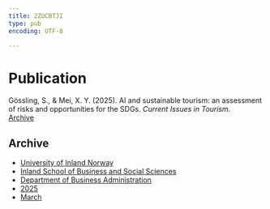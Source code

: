 ```yaml
---
title: 2ZUCBTJI
type: pub
encoding: UTF-8

---
```

<h1>Publication</h1>
<article id="csl-bib-container-2ZUCBTJI" class="csl-bib-container">
  <div class="csl-bib-body"> <div class="csl-entry">Gössling, S., &#38; Mei, X. Y. (2025). AI and sustainable tourism: an assessment of risks and opportunities for the SDGs. <i>Current Issues in Tourism</i>.</div> </div>
  <div class="csl-bib-buttons">
    <a href="#taxonomy-article-2ZUCBTJI" alt="archive" class="csl-bib-button">Archive</a>
  </div>
  <div id="csl-bib-meta-container-2ZUCBTJI"></div>
</article>
<div id="csl-bib-meta-2ZUCBTJI" class="csl-bib-meta">
  <article id="taxonomy-article-2ZUCBTJI" class="taxonomy-article">
    <h1>Archive</h1>
    <ul>
      <li><a href="{{< params subfolder >}}en/archive/?key=3DCRN523">University of Inland Norway</a></li>
      <li><a href="{{< params subfolder >}}en/archive/?key=DU8Q9LN9">Inland School of Business and Social Sciences</a></li>
      <li><a href="{{< params subfolder >}}en/archive/?key=3IQA89I8">Department of Business Administration</a></li>
      <li><a href="{{< params subfolder >}}en/archive/?key=7XFLPQNF">2025</a></li>
      <li><a href="{{< params subfolder >}}en/archive/?key=TMTKYIJM">March</a></li>
    </ul>
  </article>
</div>
